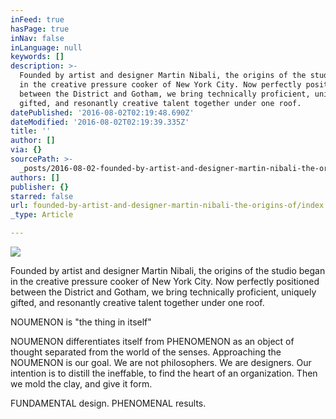 ```yaml
---
inFeed: true
hasPage: true
inNav: false
inLanguage: null
keywords: []
description: >-
  Founded by artist and designer Martin Nibali, the origins of the studio began
  in the creative pressure cooker of New York City. Now perfectly positioned
  between the District and Gotham, we bring technically proficient, uniquely
  gifted, and resonantly creative talent together under one roof. 
datePublished: '2016-08-02T02:19:48.690Z'
dateModified: '2016-08-02T02:19:39.335Z'
title: ''
author: []
via: {}
sourcePath: >-
  _posts/2016-08-02-founded-by-artist-and-designer-martin-nibali-the-origins-of.md
authors: []
publisher: {}
starred: false
url: founded-by-artist-and-designer-martin-nibali-the-origins-of/index.html
_type: Article

---
```

![](https://the-grid-user-content.s3-us-west-2.amazonaws.com/cb345322-1514-4875-bae5-ecf92c1d5131.jpg)

Founded by artist and designer Martin Nibali, the origins of the studio began in the creative pressure cooker of New York City. Now perfectly positioned between the District and Gotham, we bring technically proficient, uniquely gifted, and resonantly creative talent together under one roof. 

NOUMENON is "the thing in itself" 

NOUMENON differentiates itself from PHENOMENON as an object of thought separated from the world of the senses. Approaching the NOUMENON is our goal. We are not philosophers. We are designers. Our intention is to distill the ineffable, to find the heart of an organization. Then we mold the clay, and give it form. 

FUNDAMENTAL design. PHENOMENAL results.
